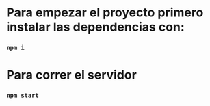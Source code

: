 # Para empezar el proyecto primero instalar las dependencias con:

### `npm i`

# Para correr el servidor

### `npm start`
